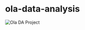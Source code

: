 # ola-data-analysis

![Ola DA Project](https://github.com/user-attachments/assets/5ef15af2-72aa-40b7-84c3-56a06e94bf40)
